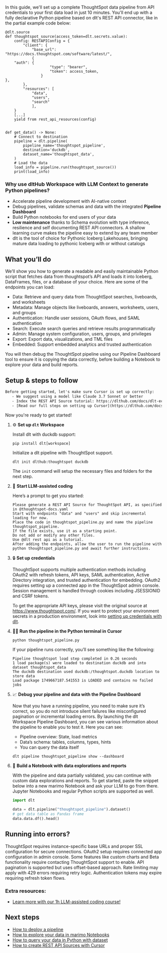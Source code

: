 In this guide, we'll set up a complete ThoughtSpot data pipeline from API credentials to your first data load in just 10 minutes. You'll end up with a fully declarative Python pipeline based on dlt's REST API connector, like in the partial example code below:

```python-outcome
@dlt.source
def thoughtspot_source(access_token=dlt.secrets.value):
    config: RESTAPIConfig = {
        "client": {
            "base_url": "https://docs.thoughtspot.com/software/latest/",
            {
    "auth": {
                    "type": "bearer",
                    "token": access_token,
                }
},
        },
        "resources": [
            "data",
            "users",
            "search"
            ],
    }
    [...]
    yield from rest_api_resources(config)


def get_data() -> None:
    # Connect to destination
    pipeline = dlt.pipeline(
        pipeline_name='thoughtspot_pipeline',
        destination='duckdb',
        dataset_name='thoughtspot_data', 
    )
    # Load the data
    load_info = pipeline.run(thoughtspot_source())
    print(load_info) 
```

### Why use dltHub Workspace with LLM Context to generate Python pipelines?

- Accelerate pipeline development with AI-native context
- Debug pipelines, validate schemas and data with the integrated **Pipeline Dashboard**
- Build Python notebooks for end users of your data
- **Low maintenance** thanks to Schema evolution with type inference, resilience and self documenting REST API connectors. A shallow learning curve makes the pipeline easy to extend by any team member
- dlt is the tool of choice for Pythonic Iceberg Lakehouses, bringing mature data loading to pythonic Iceberg with or without catalogs

## What you’ll do

We’ll show you how to generate a readable and easily maintainable Python script that fetches data from thoughtspot’s API and loads it into Iceberg, DataFrames, files, or a database of your choice. Here are some of the endpoints you can load:

- Data: Retrieve and query data from ThoughtSpot searches, liveboards, and worksheets
- Metadata: Manage objects like liveboards, answers, worksheets, users, and groups
- Authentication: Handle user sessions, OAuth flows, and SAML authentication
- Search: Execute search queries and retrieve results programmatically
- Admin: Manage system configuration, users, groups, and privileges
- Export: Export data, visualizations, and TML files
- Embedded: Support embedded analytics and trusted authentication

You will then debug the ThoughtSpot pipeline using our Pipeline Dashboard tool to ensure it is copying the data correctly, before building a Notebook to explore your data and build reports.

## Setup & steps to follow

```default
Before getting started, let's make sure Cursor is set up correctly:
   - We suggest using a model like Claude 3.7 Sonnet or better
   - Index the REST API Source tutorial: https://dlthub.com/docs/dlt-ecosystem/verified-sources/rest_api/ and add it to context as **@dlt rest api**
   - [Read our full steps on setting up Cursor](https://dlthub.com/docs/dlt-ecosystem/llm-tooling/cursor-restapi#23-configuring-cursor-with-documentation)
```

Now you're ready to get started!

1. ⚙️ **Set up `dlt` Workspace**
    
    Install dlt with duckdb support:
    ```shell
    pip install dlt[workspace]
    ```

    Initialize a dlt pipeline with ThoughtSpot support.
    ```shell
    dlt init dlthub:thoughtspot duckdb
    ```

    The `init` command will setup the necessary files and folders for the next step.
    
2. 🤠 **Start LLM-assisted coding**
    
    Here’s a prompt to get you started:
    
    ```prompt
    Please generate a REST API Source for ThoughtSpot API, as specified in @thoughtspot-docs.yaml 
    Start with endpoints "data" and "users" and skip incremental loading for now. 
    Place the code in thoughtspot_pipeline.py and name the pipeline thoughtspot_pipeline. 
    If the file exists, use it as a starting point. 
    Do not add or modify any other files. 
    Use @dlt rest api as a tutorial. 
    After adding the endpoints, allow the user to run the pipeline with python thoughtspot_pipeline.py and await further instructions.
    ```

    
3. 🔒 **Set up credentials** 
    
    ThoughtSpot supports multiple authentication methods including OAuth2 with refresh tokens, API keys, SAML authentication, Active Directory integration, and trusted authentication for embedding. OAuth2 requires setting up a connected app in the ThoughtSpot admin console. Session management is handled through cookies including JSESSIONID and CSRF tokens.
    
    To get the appropriate API keys, please visit the original source at https://www.thoughtspot.com/.
    If you want to protect your environment secrets in a production environment, look into [setting up credentials with dlt](https://dlthub.com/docs/walkthroughs/add_credentials).
    
4. 🏃‍♀️ **Run the pipeline in the Python terminal in Cursor**
    
    ```shell
    python thoughtspot_pipeline.py
    ```
    
    If your pipeline runs correctly, you’ll see something like the following:
    
    ```shell
    Pipeline thoughtspot load step completed in 0.26 seconds
    1 load package(s) were loaded to destination duckdb and into dataset thoughtspot_data
    The duckdb destination used duckdb:/thoughtspot.duckdb location to store data
    Load package 1749667187.541553 is LOADED and contains no failed jobs
    ```
    
5. 📈 **Debug your pipeline and data with the Pipeline Dashboard**

    Now that you have a running pipeline, you need to make sure it’s correct, so you do not introduce silent failures like misconfigured pagination or incremental loading errors. By launching the dlt Workspace Pipeline Dashboard, you can see various information about the pipeline to enable you to test it. Here you can see:
    - Pipeline overview: State, load metrics
    - Data’s schema: tables, columns, types, hints
    - You can query the data itself
    
    ```shell
    dlt pipeline thoughtspot_pipeline show --dashboard
    ```
    
6. 🐍 **Build a Notebook with data explorations and reports**

    With the pipeline and data partially validated, you can continue with custom data explorations and reports. To get started, paste the snippet below into a new marimo Notebook and ask your LLM to go from there. Jupyter Notebooks and regular Python scripts are supported as well.

    
    ```python
    import dlt

   data = dlt.pipeline("thoughtspot_pipeline").dataset()
   # get data table as Pandas frame
   data.data.df().head()
    ```

## Running into errors?

ThoughtSpot requires instance-specific base URLs and proper SSL configuration for secure connections. OAuth2 setup requires connected app configuration in admin console. Some features like custom charts and Beta functionality require contacting ThoughtSpot support to enable. API pagination is supported but uses offset-based approach. Rate limiting may apply with 429 errors requiring retry logic. Authentication tokens may expire requiring refresh token flows.

### Extra resources:

- [Learn more with our 1h LLM-assisted coding course!](https://www.youtube.com/watch?v=GGid70rnJuM)

## Next steps

- [How to deploy a pipeline](https://dlthub.com/docs/walkthroughs/deploy-a-pipeline)
- [How to explore your data in marimo Notebooks](https://dlthub.com/docs/general-usage/dataset-access/marimo)
- [How to query your data in Python with dataset](https://dlthub.com/docs/general-usage/dataset-access/dataset)
- [How to create REST API Sources with Cursor](https://dlthub.com/docs/dlt-ecosystem/llm-tooling/cursor-restapi)